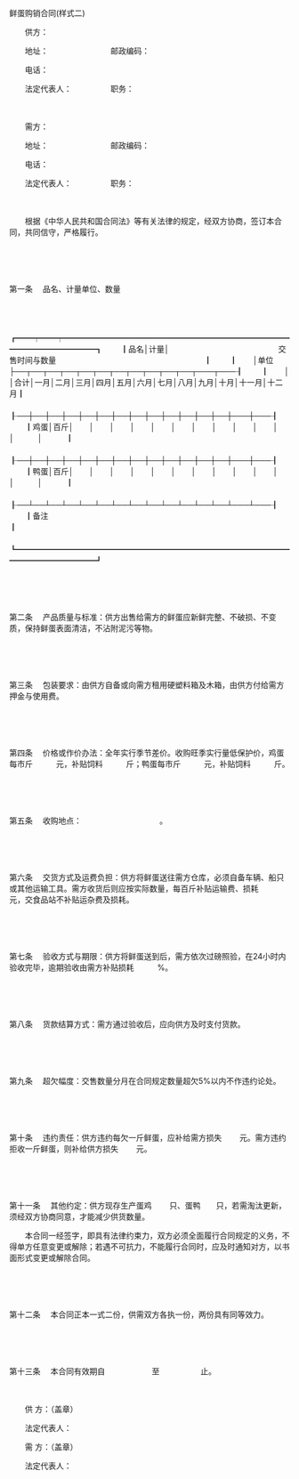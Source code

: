 



鲜蛋购销合同(样式二)



 

　　供方：

　　地址：　　　　　　　　邮政编码：

　　电话：

　　法定代表人：　　　　　职务：　　

　　

　　需方：

　　地址：　　　　　　　　邮政编码：

　　电话：

　　法定代表人：　　　　　职务：　　

　　

　　根据《中华人民共和国合同法》等有关法律的规定，经双方协商，签订本合同，共同信守，严格履行。

　　

　　

第一条
　品名、计量单位、数量

　　


　　┏━━┯━━┯━━━━━━━━━━━━━━━━━━━━━━━━━━━━━━━━━━━━━━━━┓
　　┃品名│计量│　　　　　　　　　　　　　　交售时间与数量　　　　　　　　　　　　　　　　　　　┃
　　┃　　│单位├──┬──┬──┬──┬──┬──┬──┬──┬──┬──┬──┬───┬───┨
　　┃　　│　　│合计│一月│二月│三月│四月│五月│六月│七月│八月│九月│十月│十一月│十二月┃
　　┠──┼──┼──┼──┼──┼──┼──┼──┼──┼──┼──┼──┼──┼───┼───┨
　　┃鸡蛋│百斤│　　│　　│　　│　　│　　│　　│　　│　　│　　│　　│　　│　　　│　　　┃
　　┠──┼──┼──┼──┼──┼──┼──┼──┼──┼──┼──┼──┼──┼───┼───┨
　　┃鸭蛋│百斤│　　│　　│　　│　　│　　│　　│　　│　　│　　│　　│　　│　　　│　　　┃
　　┠──┴──┴──┴──┴──┴──┴──┴──┴──┴──┴──┴──┴──┴───┴───┨
　　┃备注　　　　　　　　　　　　　　　　　　　　　　　　　　　　　　　　　　　　　　　　　　　　┃
　　┗━━━━━━━━━━━━━━━━━━━━━━━━━━━━━━━━━━━━━━━━━━━━━━┛
　　


　　

　　

第二条
　产品质量与标准：供方出售给需方的鲜蛋应新鲜完整、不破损、不变质，保持鲜蛋表面清洁，不沾附泥污等物。

　　

　　

第三条
　包装要求：由供方自备或向需方租用硬塑料箱及木箱，由供方付给需方押金与使用费。

　　

　　

第四条
　价格或作价办法：全年实行季节差价。收购旺季实行量低保护价，鸡蛋每市斤　　　元，补贴饲料　　　斤；鸭蛋每市斤　　　元，补贴饲料　　　斤。

　　

　　

第五条
　收购地点：　　　　　　　　　　。

　　

　　

第六条
　交货方式及运费负担：供方将鲜蛋送往需方仓库，必须自备车辆、船只或其他运输工具。需方收货后则应按实际数量，每百斤补贴运输费、损耗　　　元，交食品站不补贴运杂费及损耗。

　　

　　

第七条
　验收方式与期限：供方将鲜蛋送到后，需方依次过磅照验，在24小时内验收完毕，逾期验收由需方补贴损耗　　　%。

　　

　　

第八条
　货款结算方式：需方通过验收后，应向供方及时支付货款。

　　

　　

第九条
　超欠幅度：交售数量分月在合同规定数量超欠5%以内不作违约论处。

　　

　　

第十条
　违约责任：供方违约每欠一斤鲜蛋，应补给需方损失　　 元。需方违约拒收一斤鲜蛋，则补给供方损失　　 元。

　　

　　

第十一条
　其他约定：供方现存生产蛋鸡　　 只、蛋鸭　　只，若需淘汰更新，须经双方协商同意，才能减少供货数量。

　　本合同一经签字，即具有法律约束力，双方必须全面履行合同规定的义务，不得单方任意变更或解除；若遇不可抗力，不能履行合同时，应及时通知对方，以书面形式变更或解除合同。

　　

　　

第十二条
　本合同正本一式二份，供需双方各执一份，两份具有同等效力。

　　

　　

第十三条
　本合同有效期自　　　　　　至　　　　　 止。

　　

　　供 方：（盖章）

　　法定代表人：　　

　　需 方：（盖章）

　　法定代表人：